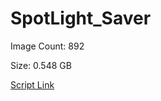 # SpotLight_Saver

Image Count: 892

Size: 0.548 GB

[Script Link](https://github.com/liuyal/Archive/blob/master/Python/Utilities/Miscellaneous/spotlight_saver.py)